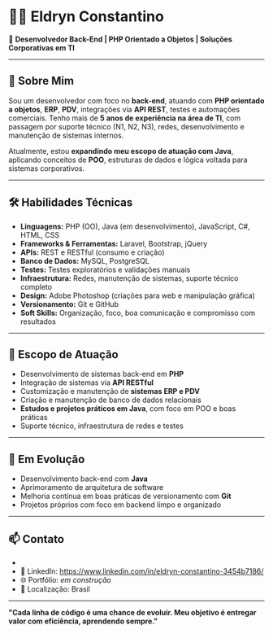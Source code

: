 # 👨‍💻 Eldryn Constantino

🎯 **Desenvolvedor Back-End | PHP Orientado a Objetos | Soluções Corporativas em TI**

---

## 🚀 Sobre Mim

Sou um desenvolvedor com foco no **back-end**, atuando com **PHP orientado a objetos**, **ERP**, **PDV**, integrações via **API REST**, testes e automações comerciais. Tenho mais de **5 anos de experiência na área de TI**, com passagem por suporte técnico (N1, N2, N3), redes, desenvolvimento e manutenção de sistemas internos.

Atualmente, estou **expandindo meu escopo de atuação com Java**, aplicando conceitos de **POO**, estruturas de dados e lógica voltada para sistemas corporativos.

---

## 🛠️ Habilidades Técnicas

- **Linguagens:** PHP (OO), Java (em desenvolvimento), JavaScript, C#, HTML, CSS  
- **Frameworks & Ferramentas:** Laravel, Bootstrap, jQuery  
- **APIs:** REST e RESTful (consumo e criação)  
- **Banco de Dados:** MySQL, PostgreSQL  
- **Testes:** Testes exploratórios e validações manuais  
- **Infraestrutura:** Redes, manutenção de sistemas, suporte técnico completo  
- **Design:** Adobe Photoshop (criações para web e manipulação gráfica)  
- **Versionamento:** Git e GitHub  
- **Soft Skills:** Organização, foco, boa comunicação e compromisso com resultados

---

## 💼 Escopo de Atuação

- Desenvolvimento de sistemas back-end em **PHP**
- Integração de sistemas via **API RESTful**
- Customização e manutenção de **sistemas ERP e PDV**
- Criação e manutenção de banco de dados relacionais
- **Estudos e projetos práticos em Java**, com foco em POO e boas práticas
- Suporte técnico, infraestrutura de redes e testes

---

## 🌱 Em Evolução

- Desenvolvimento back-end com **Java**  
- Aprimoramento de arquitetura de software  
- Melhoria contínua em boas práticas de versionamento com **Git**  
- Projetos próprios com foco em backend limpo e organizado

---

## 📫 Contato

-
- 💼 LinkedIn: https://www.linkedin.com/in/eldryn-constantino-3454b7186/ 
- 🌐 Portfólio: *em construção*  
- 📍 Localização: Brasil

---

**"Cada linha de código é uma chance de evoluir. Meu objetivo é entregar valor com eficiência, aprendendo sempre."**
